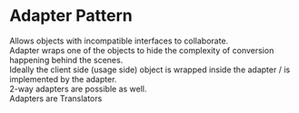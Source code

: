# Adapter Pattern

Allows objects with incompatible interfaces to collaborate.  
Adapter wraps one of the objects to hide the complexity of conversion happening behind the scenes.  
Ideally the client side (usage side) object is wrapped inside the adapter / is implemented by the adapter.  
2-way adapters are possible as well.  
Adapters are Translators